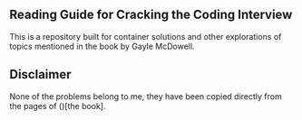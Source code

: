 ## Reading Guide for Cracking the Coding Interview

This is a repository built for container solutions and other explorations
of topics mentioned in the book by Gayle McDowell.

## Disclaimer

None of the problems belong to me, they have been copied directly
from the pages of ()[the book].
